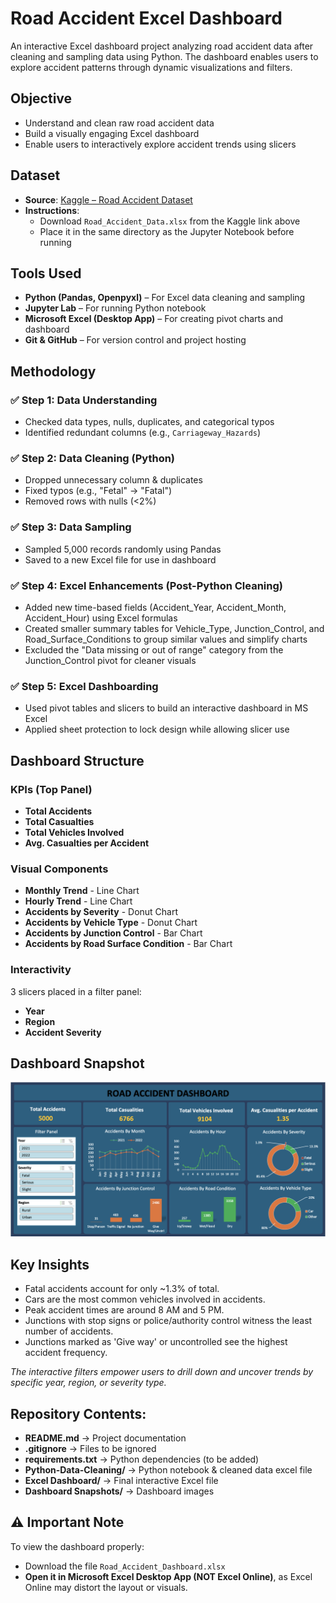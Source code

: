 # Road Accident Excel Dashboard
An interactive Excel dashboard project analyzing road accident data after cleaning and sampling data using Python. The dashboard enables users to explore accident patterns through dynamic visualizations and filters.


## Objective
- Understand and clean raw road accident data  
- Build a visually engaging Excel dashboard  
- Enable users to interactively explore accident trends using slicers  


## Dataset

- **Source**: [Kaggle – Road Accident Dataset](https://www.kaggle.com/datasets/xavierberge/road-accident-dataset)  
- **Instructions**:  
  - Download `Road_Accident_Data.xlsx` from the Kaggle link above  
  - Place it in the same directory as the Jupyter Notebook before running  


## Tools Used

- **Python (Pandas, Openpyxl)** – For Excel data cleaning and sampling  
- **Jupyter Lab** – For running Python notebook  
- **Microsoft Excel (Desktop App)** – For creating pivot charts and dashboard  
- **Git & GitHub** – For version control and project hosting  


## Methodology

### ✅ Step 1: Data Understanding
- Checked data types, nulls, duplicates, and categorical typos  
- Identified redundant columns (e.g., `Carriageway_Hazards`)  

### ✅ Step 2: Data Cleaning (Python)
- Dropped unnecessary column & duplicates  
- Fixed typos (e.g., "Fetal" → "Fatal")  
- Removed rows with nulls (<2%)  

### ✅ Step 3: Data Sampling
- Sampled 5,000 records randomly using Pandas  
- Saved to a new Excel file for use in dashboard  

### ✅ Step 4: Excel Enhancements (Post-Python Cleaning)
- Added new time-based fields (Accident_Year, Accident_Month, Accident_Hour) using Excel formulas
- Created smaller summary tables for Vehicle_Type, Junction_Control, and Road_Surface_Conditions to group similar values and simplify charts
- Excluded the "Data missing or out of range" category from the Junction_Control pivot for cleaner visuals

### ✅ Step 5: Excel Dashboarding
- Used pivot tables and slicers to build an interactive dashboard in MS Excel  
- Applied sheet protection to lock design while allowing slicer use


## Dashboard Structure

### KPIs (Top Panel)
- **Total Accidents**  
- **Total Casualties**  
- **Total Vehicles Involved**  
- **Avg. Casualties per Accident**  

### Visual Components
- **Monthly Trend** - Line Chart
- **Hourly Trend** - Line Chart
- **Accidents by Severity** - Donut Chart   
- **Accidents by Vehicle Type** - Donut Chart   
- **Accidents by Junction Control** - Bar Chart
- **Accidents by Road Surface Condition** - Bar Chart

### Interactivity
3 slicers placed in a filter panel:  
  - **Year**  
  - **Region**  
  - **Accident Severity**  


## Dashboard Snapshot

![Dashboard](Dashboard%20Snapshots/Dashboard%20(Filters%20cleared).png)


## Key Insights

- Fatal accidents account for only ~1.3% of total.
- Cars are the most common vehicles involved in accidents.
- Peak accident times are around 8 AM and 5 PM.
- Junctions with stop signs or police/authority control witness the least number of accidents.
- Junctions marked as 'Give way' or uncontrolled see the highest accident frequency.

*The interactive filters empower users to drill down and uncover trends by specific year, region, or severity type.*

## Repository Contents:
- **README.md** → Project documentation
- **.gitignore** → Files to be ignored
- **requirements.txt** → Python dependencies (to be added)
- **Python-Data-Cleaning/** → Python notebook & cleaned data excel file
- **Excel Dashboard/** → Final interactive Excel file
- **Dashboard Snapshots/** → Dashboard images
  

## ⚠️ Important Note
To view the dashboard properly:

- Download the file `Road_Accident_Dashboard.xlsx` 
- **Open it in Microsoft Excel Desktop App (NOT Excel Online)**, as Excel Online may distort the layout or visuals.
